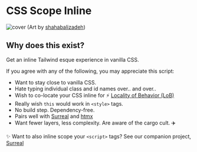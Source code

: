 # CSS Scope Inline

![cover](https://github.com/gnat/css-scope-inline/assets/24665/9fb44515-7076-4349-94b5-11aa10bedf9a)
(Art by [shahabalizadeh](https://www.artstation.com/artwork/zDgdd))

## Why does this exist?

Get an inline Tailwind esque experience in vanilla CSS.

If you agree with any of the following, you may appreciate this script:

* Want to stay close to vanilla CSS.
* Hate typing individual class and id names over.. and over..
* Wish to co-locate your CSS inline for ⚡️ [Locality of Behavior (LoB)](https://htmx.org/essays/locality-of-behaviour/)
* Really wish `this` would work in `<style>` tags.
* No build step. Dependency-free.
* Pairs well with [Surreal](https://github.com/gnat/surreal) and [htmx](https://htmx.org)
* Want fewer layers, less complexity. Are aware of the cargo cult. ✈️

✨ Want to also inline scope your `<script>` tags? See our companion project, [Surreal](https://github.com/gnat/surreal)
